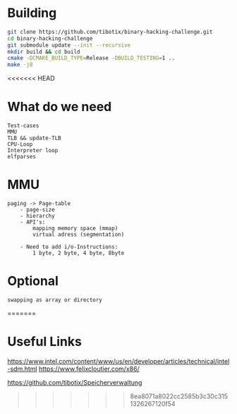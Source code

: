 


# Building

```sh
git clone https://github.com/tibotix/binary-hacking-challenge.git
cd binary-hacking-challenge
git submodule update --init --recursive
mkdir build && cd build
cmake -DCMAKE_BUILD_TYPE=Release -DBUILD_TESTING=1 ..
make -j8
```

<<<<<<< HEAD
# What do we need
    Test-cases
    MMU
    TLB && update-TLB
    CPU-Loop
    Interpreter loop
    elfparses

# MMU
    paging -> Page-table
        - page-size
        - hierarchy
        - API's:
            mapping memory space (mmap)
            virtual adress (segmentation)
            
        - Need to add i/o-Instructions:
            1 byte, 2 byte, 4 byte, 8byte

# Optional
    swapping as array or directory
    
=======

# Useful Links

https://www.intel.com/content/www/us/en/developer/articles/technical/intel-sdm.html
https://www.felixcloutier.com/x86/

https://github.com/tibotix/Speicherverwaltung
>>>>>>> 8ea8071a8022cc2585b3c30c3151326267120f54
